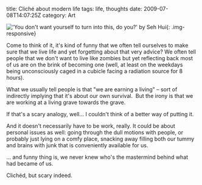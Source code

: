 title: Cliché about modern life
tags: life, thoughts
date: 2009-07-08T14:07:25Z
category: Art

!['You don't want yourself to turn into this, do you?' by Seh Hui]({static}/images/2009/07/zombiefelix-300x166.png){: .img-responsive}

Come to think of it, it's kind of funny that we often tell ourselves to make sure that we live life and yet forgetting about that very advice? We often tell people that we don't want to live like zombies but yet reflecting back most of us are on the brink of becoming one (well, at least on the weekdays being unconsciously caged in a cubicle facing a radiation source for 8 hours).

What we usually tell people is that "we are earning a living" – sort of indirectly implying that it's about our own survival.  But the irony is that we are working at a living grave towards the grave.

If that's a scary analogy, well… I couldn't think of a better way of putting it.

And it doesn't necessarily have to be work, really. It could be about personal issues as well: going through the dull motions with people, or probably just lying on a comfy place, snacking away filling both our tummy and brains with junk that is conveniently available for us.

… and funny thing is, we never knew who's the mastermind behind what had became of us.

Clichéd, but scary indeed.
